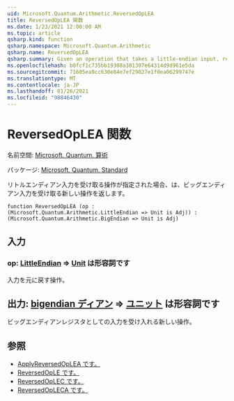 ```yaml
---
uid: Microsoft.Quantum.Arithmetic.ReversedOpLEA
title: ReversedOpLEA 関数
ms.date: 1/23/2021 12:00:00 AM
ms.topic: article
qsharp.kind: function
qsharp.namespace: Microsoft.Quantum.Arithmetic
qsharp.name: ReversedOpLEA
qsharp.summary: Given an operation that takes a little-endian input, returns a new operation that takes a big-endian input.
ms.openlocfilehash: b0fcf1c735bb19308a381307e64314d9d961e5da
ms.sourcegitcommit: 71605ea9cc630e84e7ef29027e1f0ea06299747e
ms.translationtype: MT
ms.contentlocale: ja-JP
ms.lasthandoff: 01/26/2021
ms.locfileid: "98846430"
---
```

# <a name="reversedoplea-function"></a>ReversedOpLEA 関数

名前空間: [Microsoft. Quantum. 算術](xref:Microsoft.Quantum.Arithmetic)

パッケージ: [Microsoft. Quantum. Standard](https://nuget.org/packages/Microsoft.Quantum.Standard)


リトルエンディアン入力を受け取る操作が指定された場合、は、ビッグエンディアン入力を受け取る新しい操作を返します。

```qsharp
function ReversedOpLEA (op : (Microsoft.Quantum.Arithmetic.LittleEndian => Unit is Adj)) : (Microsoft.Quantum.Arithmetic.BigEndian => Unit is Adj)
```


## <a name="input"></a>入力

### <a name="op--littleendian--unit--is-adj"></a>op: [LittleEndian](xref:Microsoft.Quantum.Arithmetic.LittleEndian) => [Unit](xref:microsoft.quantum.lang-ref.unit)  は形容詞です

入力を元に戻す操作。



## <a name="output--bigendian--unit--is-adj"></a>出力: [bigendian ディアン](xref:Microsoft.Quantum.Arithmetic.BigEndian) => [ユニット](xref:microsoft.quantum.lang-ref.unit)  は形容詞です

ビッグエンディアンレジスタとしての入力を受け入れる新しい操作。

## <a name="see-also"></a>参照

- [ApplyReversedOpLEA です。](xref:Microsoft.Quantum.Arithmetic.ApplyReversedOpLEA)
- [ReversedOpLE です。](xref:Microsoft.Quantum.Arithmetic.ReversedOpLE)
- [ReversedOpLEC です。](xref:Microsoft.Quantum.Arithmetic.ReversedOpLEC)
- [ReversedOpLECA です。](xref:Microsoft.Quantum.Arithmetic.ReversedOpLECA)